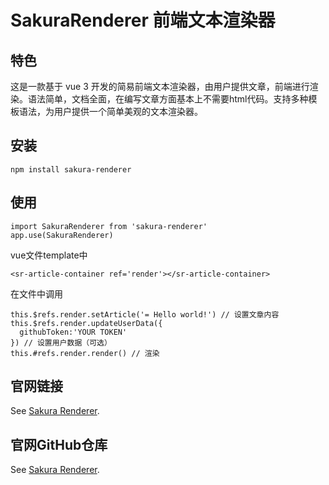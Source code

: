 # SakuraRenderer 前端文本渲染器

## 特色

这是一款基于 vue 3 开发的简易前端文本渲染器，由用户提供文章，前端进行渲染。语法简单，文档全面，在编写文章方面基本上不需要html代码。支持多种模板语法，为用户提供一个简单美观的文本渲染器。

## 安装
```
npm install sakura-renderer
```

## 使用
```
import SakuraRenderer from 'sakura-renderer'
app.use(SakuraRenderer)
```
vue文件template中
```
<sr-article-container ref='render'></sr-article-container>
```
在文件中调用
```
this.$refs.render.setArticle('= Hello world!') // 设置文章内容
this.$refs.render.updateUserData({
  githubToken:'YOUR TOKEN'
}) // 设置用户数据（可选）
this.#refs.render.render() // 渲染
```

## 官网链接
See [Sakura Renderer](http://123.249.110.185:8000/).

## 官网GitHub仓库
See [Sakura Renderer](https://github.com/SakuraLong/SakuraRendererWeb).
